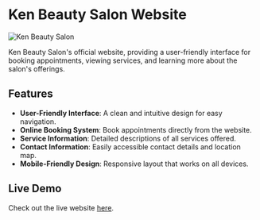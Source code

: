 # Ken Beauty Salon Website

![Ken Beauty Salon](./public/logo01.png)

Ken Beauty Salon's official website, providing a user-friendly interface for booking appointments, viewing services, and learning more about the salon's offerings.

## Features

- **User-Friendly Interface**: A clean and intuitive design for easy navigation.
- **Online Booking System**: Book appointments directly from the website.
- **Service Information**: Detailed descriptions of all services offered.
- **Contact Information**: Easily accessible contact details and location map.
- **Mobile-Friendly Design**: Responsive layout that works on all devices.

## Live Demo

Check out the live website [here](https://kenbeautysalon.com).
